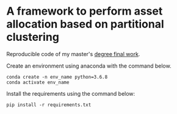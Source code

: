 # A framework to perform asset allocation based on partitional clustering

Reproducible code of my master's [degree final work](https://ieeexplore.ieee.org/abstract/document/9115637/).


Create an environment using anaconda with the command below.
```console
conda create -n env_name python=3.6.8
conda activate env_name
```

Install the requirements using the command below:
```console
pip install -r requirements.txt
```
